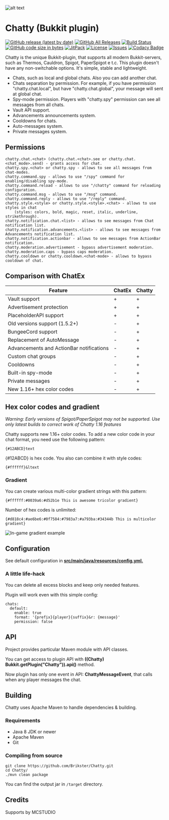 ![alt text](https://i.imgur.com/8D5JcGn.png "Chatty")

# Chatty (Bukkit plugin)

[![GitHub release (latest by date)](https://img.shields.io/github/v/release/Brikster/Chatty)](https://github.com/Brikster/Chatty/releases/latest)
[![GitHub All Releases](https://img.shields.io/github/downloads/Brikster/Chatty/total)](https://github.com/Brikster/Chatty/releases) 
[![Build Status](https://travis-ci.org/Brikster/Chatty.svg?branch=master)](https://travis-ci.org/Brikster/Chatty)
[![GitHub code size in bytes](https://img.shields.io/github/languages/code-size/Brikster/Chatty)](https://github.com/Brikster/Chatty/archive/master.zip)
[![JitPack](https://jitpack.io/v/Brikster/Chatty.svg)](https://jitpack.io/#Brikster/Chatty)
[![License](https://img.shields.io/github/license/Brikster/Chatty.svg)](https://github.com/Brikster/Chatty/blob/master/LICENSE) 
[![Issues](https://img.shields.io/github/issues-raw/Brikster/Chatty.svg?logo=github&logoColor=white)](https://github.com/Brikster/Chatty/issues) 
[![Codacy Badge](https://api.codacy.com/project/badge/Grade/8463f0bb652842d4a5676ce4fd54f65c)](https://www.codacy.com/manual/Brikster/Chatty?utm_source=github.com&amp;utm_medium=referral&amp;utm_content=MrBrikster/Chatty&amp;utm_campaign=Badge_Grade)

Chatty is the unique Bukkit-plugin, that supports all modern Bukkit-servers, such as Thermos, Cauldron, Spigot, PaperSpigot e t.c. This plugin doesn't have any non-switchable options. It's simple, stable and lightweight.

-   Chats, such as local and global chats. Also you can add another chat.
-   Chats separation by permission. For example, if you have permission "chatty.chat.local", but have "chatty.chat.global", your message will sent at global chat.
-   Spy-mode permission. Players with "chatty.spy" permission can see all messages from all chats.
-   Vault API support.
-   Advancements announcements system.
-   Cooldowns for chats.
-   Auto-messages system.
-   Private messages system.

## Permissions

    chatty.chat.<chat> (chatty.chat.<chat>.see or chatty.chat.<chat_mode>.send) - grants access for chat.
    chatty.spy.<chat> or chatty.spy - allows to see all messages from chat-modes.
    chatty.command.spy - allows to use "/spy" command for enabling/disabling spy-mode.
    chatty.command.reload - allows to use "/chatty" command for reloading configuration.
    chatty.command.msg - allows to use "/msg" command.
    chatty.command.reply - allows to use "/reply" command.
    chatty.style.<style> or chatty.style.<style>.<chat> - allows to use styles in chat
        (styles: colors, bold, magic, reset, italic, underline, strikethrough).
    chatty.notification.chat.<list> - allows to see messages from Chat notification list.
    chatty.notification.advancements.<list> - allows to see messages from Advancements notification list.
    chatty.notification.actionbar - allows to see messages from ActionBar notification.
    chatty.moderation.advertisement - bypass advertisement moderation.
    chatty.moderation.caps - bypass caps moderation.
    chatty.cooldown or chatty.cooldown.<chat-mode> - allows to bypass cooldown of chat.

## Comparison with ChatEx

| Feature                                  | ChatEx | Chatty |
| ---------------------------------------- | ------ | ------ |
| Vault support                            | +      | +      |
| Advertisement protection                 | +      | +      |
| PlaceholderAPI support                   | +      | +      |
| Old versions support (1.5.2+)            | -      | +      |
| BungeeCord support                       | -      | +      |
| Replacement of AutoMessage               | -      | +      |
| Advancements and ActionBar notifications | -      | +      |
| Custom chat groups                       | -      | +      |
| Cooldowns                                | -      | +      |
| Built-in spy-mode                        | -      | +      |
| Private messages                         | -      | +      |
| New 1.16+ hex color codes                | -      | +      |

## Hex color codes and gradient
<i>Warning: Early versions of Spigot/PaperSpigot may not be supported.
Use only latest builds to correct work of Chatty 1.16 features</i>

Chatty supports new 1.16+ color codes.
To add a new color code in your chat format, you need use the following pattern:
    
    {#12ABCD}text
    
{#12ABCD} is hex code. You also can combine it with style codes:

    {#ffffff}&ltext
    
### Gradient
You can create various multi-color gradient strings with this pattern:

    {#ffffff:#0039a6:#d52b1e This is awesome tricolor gradient}
    
Number of hex codes is unlimited:

    {#d818c4:#ae6be6:#0f7584:#7983a7:#a793ba:#34344b This is multicolor gradient}
   
![In-game gradient example](https://i.imgur.com/Z1iXJm8.png)

## Configuration

See default configuration in <b><u>src/main/java/resources/config.yml.</u></b>

### A little life-hack

You can delete all excess blocks and keep only needed features.

Plugin will work even with this simple config:

    chats:
      default:
        enable: true
        format: '{prefix}{player}{suffix}&r: {message}'
        permission: false

## API

Project provides particular Maven module with API classes.

You can get access to plugin API with <b>((Chatty) Bukkit.getPlugin("Chatty")).api()</b> method.

Now plugin has only one event in API: <b>ChattyMessageEvent</b>, that calls when any player messages the chat.

## Building

Chatty uses Apache Maven to handle dependencies & building.

### Requirements

-   Java 8 JDK or newer
-   Apache Maven
-   Git

### Compiling from source

```shell script
git clone https://github.com/Brikster/Chatty.git
cd Chatty/
./mvn clean package
```

You can find the output jar in `/target` directory.

## Credits

Supports by MCSTUDIO
